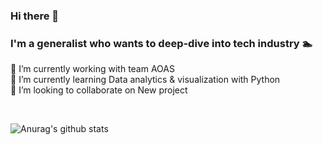 ### Hi there 👋 </br>
### I'm a generalist who wants to deep-dive into tech industry 🏊‍


<p>
 🔭 I’m currently working with team AOAS <br>
 🌱 I’m currently learning Data analytics & visualization with Python <br>
 👯 I’m looking to collaborate on New project <br>
<!--  🤔 I’m looking for help with IOS/ Back-end development <br>
 💬 Ask me about ... <br>
 📫 How to reach me: ... <br>
 😄 Pronouns: ... <br>
 ⚡ Fun fact: ... <br>
-->
</p> 
<br>

![Anurag's github stats](https://github-readme-stats.vercel.app/api?username=yekyung2&show_icons=true&theme=tokyonight)
      


